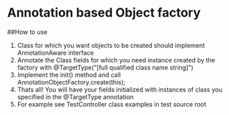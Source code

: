 # Annotation based Object factory

##How to use

1. Class for which you want objects to be created should implement AnnotationAware 
interface
2. Annotate the Class fields for which you need instance created by the factory 
with @TargetType("[full qualified class name string]")
3. Implement the init() method and call AnnotationObjectFactory.create(this);
4. Thats all! You will have your fields initialized with instances of class you 
specified in the @TargetType annotation
5. For example see TestController class examples in test source root